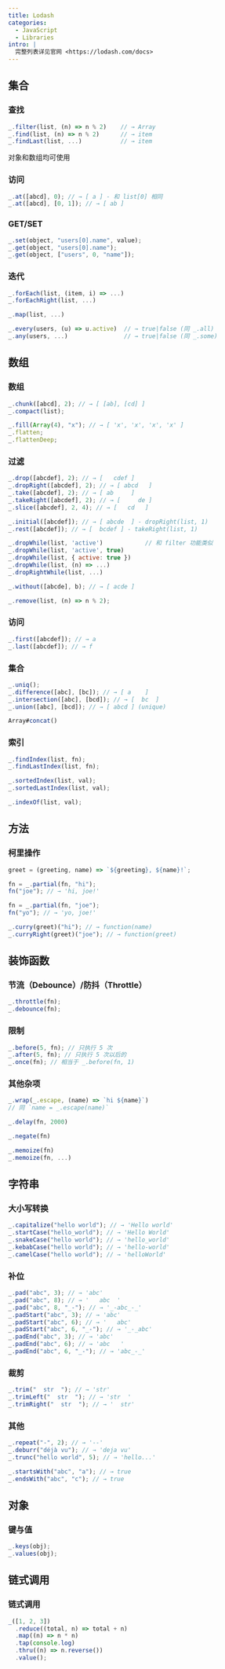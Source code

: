 ```yaml
---
title: Lodash
categories:
  - JavaScript
  - Libraries
intro: |
  完整列表详见官网 <https://lodash.com/docs>
---
```


## 集合

### 查找

```js
_.filter(list, (n) => n % 2)    // → Array
_.find(list, (n) => n % 2)      // → item
_.findLast(list, ...)           // → item
```

对象和数组均可使用

### 访问

```js
_.at([abcd], 0); // → [ a ] - 和 list[0] 相同
_.at([abcd], [0, 1]); // → [ ab ]
```

### GET/SET

```js
_.set(object, "users[0].name", value);
_.get(object, "users[0].name");
_.get(object, ["users", 0, "name"]);
```

### 迭代

```js
_.forEach(list, (item, i) => ...)
_.forEachRight(list, ...)

_.map(list, ...)
```

```js
_.every(users, (u) => u.active)  // → true|false (同 _.all)
_.any(users, ...)                // → true|false (同 _.some)
```

## 数组

### 数组

```js
_.chunk([abcd], 2); // → [ [ab], [cd] ]
_.compact(list);

_.fill(Array(4), "x"); // → [ 'x', 'x', 'x', 'x' ]
_.flatten;
_.flattenDeep;
```

### 过滤

```js
_.drop([abcdef], 2); // → [   cdef ]
_.dropRight([abcdef], 2); // → [ abcd   ]
_.take([abcdef], 2); // → [ ab     ]
_.takeRight([abcdef], 2); // → [     de ]
_.slice([abcdef], 2, 4); // → [   cd   ]
```

```js
_.initial([abcdef]); // → [ abcde  ] - dropRight(list, 1)
_.rest([abcdef]); // → [  bcdef ] - takeRight(list, 1)
```

```js
_.dropWhile(list, 'active')            // 和 filter 功能类似
_.dropWhile(list, 'active', true)
_.dropWhile(list, { active: true })
_.dropWhile(list, (n) => ...)
_.dropRightWhile(list, ...)
```

```js
_.without([abcde], b); // → [ acde ]
```

```js
_.remove(list, (n) => n % 2);
```

### 访问

```js
_.first([abcdef]); // → a
_.last([abcdef]); // → f
```

### 集合

```js
_.uniq();
_.difference([abc], [bc]); // → [ a    ]
_.intersection([abc], [bcd]); // → [  bc  ]
_.union([abc], [bcd]); // → [ abcd ] (unique)
```

```js
Array#concat()
```

### 索引

```js
_.findIndex(list, fn);
_.findLastIndex(list, fn);
```

```js
_.sortedIndex(list, val);
_.sortedLastIndex(list, val);
```

```js
_.indexOf(list, val);
```

## 方法

### 柯里操作

```js
greet = (greeting, name) => `${greeting}, ${name}!`;
```

```js
fn = _.partial(fn, "hi");
fn("joe"); // → 'hi, joe!'

fn = _.partial(fn, "joe");
fn("yo"); // → 'yo, joe!'
```

```js
_.curry(greet)("hi"); // → function(name)
_.curryRight(greet)("joe"); // → function(greet)
```

## 装饰函数

### 节流（Debounce）/防抖（Throttle）

```js
_.throttle(fn);
_.debounce(fn);
```

### 限制

```js
_.before(5, fn); // 只执行 5 次
_.after(5, fn); // 只执行 5 次以后的
_.once(fn); // 相当于 _.before(fn, 1)
```

### 其他杂项

```js
_.wrap(_.escape, (name) => `hi ${name}`)
// 同 `name = _.escape(name)`

_.delay(fn, 2000)

_.negate(fn)

_.memoize(fn)
_.memoize(fn, ...)
```

## 字符串

### 大小写转换

```js
_.capitalize("hello world"); // → 'Hello world'
_.startCase("hello_world"); // → 'Hello World'
_.snakeCase("hello world"); // → 'hello_world'
_.kebabCase("hello world"); // → 'hello-world'
_.camelCase("hello world"); // → 'helloWorld'
```

### 补位

```js
_.pad("abc", 3); // → 'abc'
_.pad("abc", 8); // → '   abc  '
_.pad("abc", 8, "_-"); // → '_-abc_-_'
_.padStart("abc", 3); // → 'abc'
_.padStart("abc", 6); // → '   abc'
_.padStart("abc", 6, "_-"); // → '_-_abc'
_.padEnd("abc", 3); // → 'abc'
_.padEnd("abc", 6); // → 'abc   '
_.padEnd("abc", 6, "_-"); // → 'abc_-_'
```

### 裁剪

```js
_.trim("  str  "); // → 'str'
_.trimLeft("  str  "); // → 'str  '
_.trimRight("  str  "); // → '  str'
```

### 其他

```js
_.repeat("-", 2); // → '--'
_.deburr("déjà vu"); // → 'deja vu'
_.trunc("hello world", 5); // → 'hello...'
```

```js
_.startsWith("abc", "a"); // → true
_.endsWith("abc", "c"); // → true
```

## 对象

### 键与值

```js
_.keys(obj);
_.values(obj);
```

## 链式调用

### 链式调用

```js
_([1, 2, 3])
  .reduce((total, n) => total + n)
  .map((n) => n * n)
  .tap(console.log)
  .thru((n) => n.reverse())
  .value();
```
